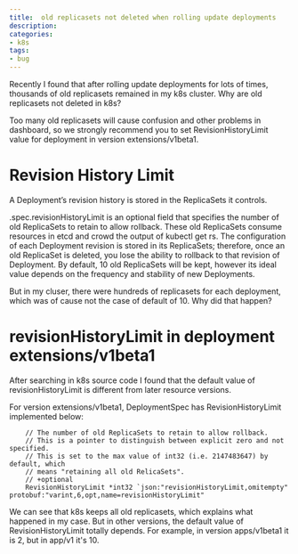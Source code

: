 ```yaml
---
title:  old replicasets not deleted when rolling update deployments
description: 
categories:
- k8s
tags:
- bug
---
```

Recently I found that after rolling update deployments for lots of times, thousands of old replicasets remained in my k8s cluster. Why are old replicasets not deleted in k8s?

Too many old replicasets will cause confusion and other problems in dashboard, so we strongly recommend you to set RevisionHistoryLimit value for deployment in version extensions/v1beta1.

# Revision History Limit
A Deployment’s revision history is stored in the ReplicaSets it controls.

.spec.revisionHistoryLimit is an optional field that specifies the number of old ReplicaSets to retain to allow rollback. These old ReplicaSets consume resources in etcd and crowd the output of kubectl get rs. The configuration of each Deployment revision is stored in its ReplicaSets; therefore, once an old ReplicaSet is deleted, you lose the ability to rollback to that revision of Deployment. By default, 10 old ReplicaSets will be kept, however its ideal value depends on the frequency and stability of new Deployments.

But in my cluser, there were hundreds of replicasets for each deployment, which was of cause not the case of default of 10. Why did that happen?

#  revisionHistoryLimit in deployment extensions/v1beta1
After searching in k8s source code I found that the default value of revisionHistoryLimit is different from later resource versions. 

For version extensions/v1beta1, DeploymentSpec has RevisionHistoryLimit implemented below:

```
	// The number of old ReplicaSets to retain to allow rollback.
	// This is a pointer to distinguish between explicit zero and not specified.
	// This is set to the max value of int32 (i.e. 2147483647) by default, which
	// means "retaining all old RelicaSets".
	// +optional
	RevisionHistoryLimit *int32 `json:"revisionHistoryLimit,omitempty" protobuf:"varint,6,opt,name=revisionHistoryLimit"
```

We can see that k8s keeps all old replicasets, which explains what happened in my case. But in other versions, the default value of RevisionHistoryLimit totally depends. For example, in version apps/v1beta1 it is 2, but in app/v1 it's 10.